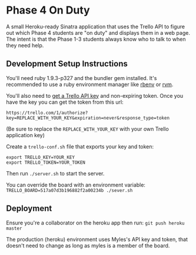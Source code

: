 # Phase 4 On Duty

A small Heroku-ready Sinatra application that uses the Trello API to figure out which Phase 4 students are "on duty" and displays them in a web page. The intent is that the Phase 1-3 students always know who to talk to when they need help.

## Development Setup Instructions

You'll need ruby 1.9.3-p327 and the bundler gem installed. It's recommended to use a ruby environment manager like [rbenv] or [rvm].

[rbenv]:https://github.com/sstephenson/rbenv/
[rvm]:https://rvm.io/

You'll also need to [get a Trello API key][tk] and non-expiring token. Once you have the key you can get the token from this url:

    https://trello.com/1/authorize?key=REPLACE_WITH_YOUR_KEY&expiration=never&response_type=token

(Be sure to replace the `REPLACE_WITH_YOUR_KEY` with your own Trello application key)

[tk]:https://trello.com/docs/gettingstarted/index.html#getting-an-application-key

Create a `trello-conf.sh` file that exports your key and token:

    export TRELLO_KEY=YOUR_KEY
    export TRELLO_TOKEN=YOUR_TOKEN

Then run `./server.sh` to start the server.

You can override the board with an environment variable: `TRELLO_BOARD=517a07d3b196882f2a00234b ./sever.sh`

## Deployment

Ensure you're a collaborator on the heroku app then run: `git push heroku master`

The production (heroku) environment uses Myles's API key and token, that doesn't need to change as long as myles is a member of the board.
